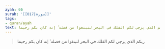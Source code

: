 ```yaml
---
ayah: 66
surah: '[[017|سورة]]'
tags:
- quran/ayah
text: ربكم الذي يزجي لكم الفلك في البحر لتبتغوا من فضله ۚ إنه كان بكم رحيما
---
```

> ربكم الذي يزجي لكم الفلك في البحر لتبتغوا من فضله ۚ إنه كان بكم رحيما
